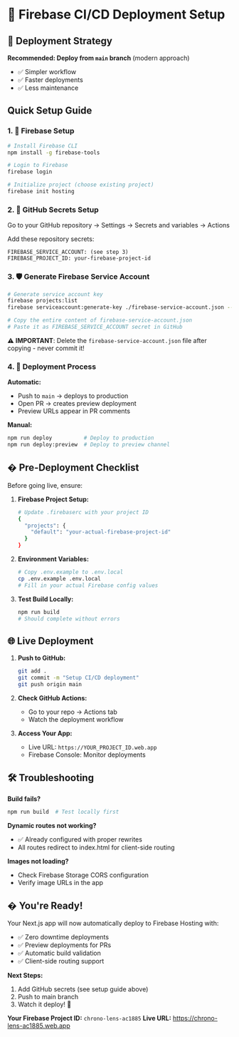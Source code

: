 # 🚀 Firebase CI/CD Deployment Setup

## 🎯 Deployment Strategy

**Recommended: Deploy from `main` branch** (modern approach)

- ✅ Simpler workflow
- ✅ Faster deployments
- ✅ Less maintenance

## Quick Setup Guide

### 1. 🔧 Firebase Setup

```bash
# Install Firebase CLI
npm install -g firebase-tools

# Login to Firebase
firebase login

# Initialize project (choose existing project)
firebase init hosting
```

### 2. 🔑 GitHub Secrets Setup

Go to your GitHub repository → Settings → Secrets and variables → Actions

Add these repository secrets:

```
FIREBASE_SERVICE_ACCOUNT: (see step 3)
FIREBASE_PROJECT_ID: your-firebase-project-id
```

### 3. 🛡️ Generate Firebase Service Account

```bash
# Generate service account key
firebase projects:list
firebase serviceaccount:generate-key ./firebase-service-account.json --project YOUR_PROJECT_ID

# Copy the entire content of firebase-service-account.json
# Paste it as FIREBASE_SERVICE_ACCOUNT secret in GitHub
```

⚠️ **IMPORTANT**: Delete the `firebase-service-account.json` file after copying - never commit it!

### 4. 🚀 Deployment Process

**Automatic:**

- Push to `main` → deploys to production
- Open PR → creates preview deployment
- Preview URLs appear in PR comments

**Manual:**

```bash
npm run deploy          # Deploy to production
npm run deploy:preview  # Deploy to preview channel
```

## � Pre-Deployment Checklist

Before going live, ensure:

1. **Firebase Project Setup:**

   ```bash
   # Update .firebaserc with your project ID
   {
     "projects": {
       "default": "your-actual-firebase-project-id"
     }
   }
   ```

2. **Environment Variables:**

   ```bash
   # Copy .env.example to .env.local
   cp .env.example .env.local
   # Fill in your actual Firebase config values
   ```

3. **Test Build Locally:**
   ```bash
   npm run build
   # Should complete without errors
   ```

## 🌐 Live Deployment

1. **Push to GitHub:**

   ```bash
   git add .
   git commit -m "Setup CI/CD deployment"
   git push origin main
   ```

2. **Check GitHub Actions:**

   - Go to your repo → Actions tab
   - Watch the deployment workflow

3. **Access Your App:**
   - Live URL: `https://YOUR_PROJECT_ID.web.app`
   - Firebase Console: Monitor deployments

## 🛠️ Troubleshooting

**Build fails?**

```bash
npm run build  # Test locally first
```

**Dynamic routes not working?**

- ✅ Already configured with proper rewrites
- All routes redirect to index.html for client-side routing

**Images not loading?**

- Check Firebase Storage CORS configuration
- Verify image URLs in the app

## � You're Ready!

Your Next.js app will now automatically deploy to Firebase Hosting with:

- ✅ Zero downtime deployments
- ✅ Preview deployments for PRs
- ✅ Automatic build validation
- ✅ Client-side routing support

**Next Steps:**

1. Add GitHub secrets (see setup guide above)
2. Push to main branch
3. Watch it deploy! 🚀

**Your Firebase Project ID:** `chrono-lens-ac1885`
**Live URL:** https://chrono-lens-ac1885.web.app
